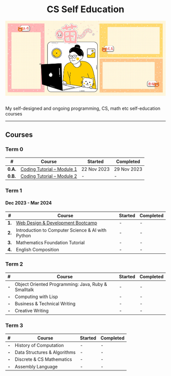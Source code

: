 <div align="center">
  <h1>CS Self Education</h1>
  <img src="banner.jpg" align="center"/>
  <br/><br/>
</div>

My self-designed and ongoing programming, CS, math etc self-education courses

---

## Courses

### Term 0

| # | Course | Started | Completed |
| ----------- | ----------- | ----------- | ----------- |
| **0.A.** | [Coding Tutorial – Module 1]() | 22 Nov 2023 | 29 Nov 2023 |
| **0.B.** | [Coding Tutorial – Module 2]() | - | - |

### Term 1
#### Dec 2023 - Mar 2024

| # | Course | Started | Completed |
| ----------- | ----------- | ----------- | ----------- |
| **1.** | [Web Design & Development Bootcamp](https://github.com/abeerration/Web-Design-Development-Bootcamp) | - | - | - |
| **2.** | Introduction to Computer Science & AI with Python | - | - |
| **3.** | Mathematics Foundation Tutorial | - | - |
| **4.** | English Composition | - | - |

### Term 2

| # | Course | Started | Completed |
| ----------- | ----------- | ----------- | ----------- |
| **-** | Object Oriented Programming: Java, Ruby & Smalltalk | - | - |
| **-** | Computing with Lisp | - | - |
| **-** | Business & Technical Writing | - | - |
| **-** | Creative Writing | - | - |

### Term 3

| # | Course | Started | Completed |
| ----------- | ----------- | ----------- | ----------- |
| **-** | History of Computation | - | - |
| **-** | Data Structures & Algorithms | - | - |
| **-** | Discrete & CS Mathematics | - | - |
| **-** | Assembly Language | - | - |
